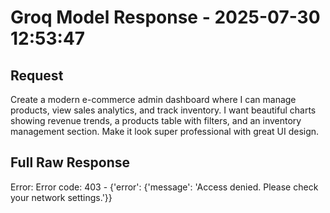 # Groq Model Response - 2025-07-30 12:53:47

## Request
Create a modern e-commerce admin dashboard where I can manage products, view sales analytics, and track inventory. I want beautiful charts showing revenue trends, a products table with filters, and an inventory management section. Make it look super professional with great UI design.

## Full Raw Response

Error: Error code: 403 - {'error': {'message': 'Access denied. Please check your network settings.'}}